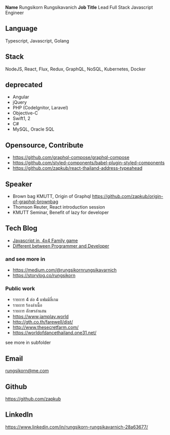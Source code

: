
**Name** Rungsikorn Rungsikavanich
**Job Title** Lead Full Stack Javascript Engineer

## Language
Typescript, Javascript, Golang

## Stack
NodeJS, React, Flux, Redux, GraphQL, NoSQL, Kubernetes, Docker

## deprecated
- Angular
- jQuery
- PHP (CodeIgnitor, Laravel)
- Objective-C
- Swift1, 2
- C#
- MySQL, Oracle SQL


## Opensource, Contribute
- https://github.com/graphql-compose/graphql-compose
- https://github.com/styled-components/babel-plugin-styled-components
- https://github.com/zapkub/react-thailand-address-typeahead

## Speaker
- Brown bag KMUTT, Origin of Graphql https://github.com/zapkub/origin-of-graphql-brownbag
- Thomson Reuter, React introduction session
- KMUTT Seminar, Benefit of lazy for developer

## Tech Blog
- [Javascript in, 4x4 Family game](https://medium.com/@rungsikornrungsikavarnich/javascript-behind-4-%E0%B8%95%E0%B9%88%E0%B8%AD-4-family-game-and-the-alphabet-thailand-933165375b7a)
- [Different between Programmer and Developer](https://storylog.co/story/56fca126badb45b6520ddc4f)
### and see more in 
- https://medium.com/@rungsikornrungsikavarnich
- https://storylog.co/rungsikorn

### Public work
- รายการ 4 ต่อ 4 แฟมมิลี่เกม
- รายการ ร้องล่าเนื้อ
- รายการ อักษรล่าแสน
- https://www.jamplay.world
- http://gth.co.th/farewell/dist/
- http://www.thesecretfarm.com/
- https://worldofdancethailand.one31.net/

see more in subfolder


## Email
rungsikorn@me.com
## Github
https://github.com/zapkub
## LinkedIn
https://www.linkedin.com/in/rungsikorn-rungsikavarnich-28a63677/
